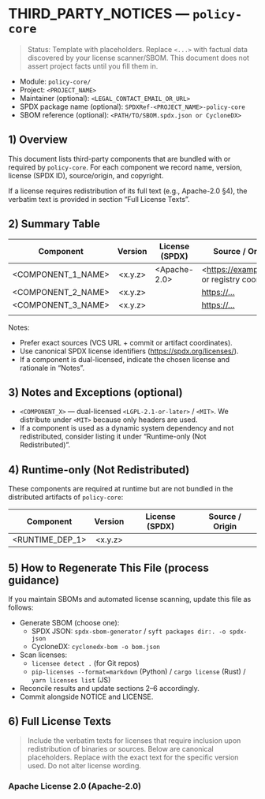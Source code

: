 # THIRD_PARTY_NOTICES — `policy-core`

> Status: Template with placeholders. Replace `<...>` with factual data discovered by your license scanner/SBOM.
> This document does not assert project facts until you fill them in.

- Module: `policy-core/`
- Project: `<PROJECT_NAME>`
- Maintainer (optional): `<LEGAL_CONTACT_EMAIL_OR_URL>`
- SPDX package name (optional): `SPDXRef-<PROJECT_NAME>-policy-core`
- SBOM reference (optional): `<PATH/TO/SBOM.spdx.json or CycloneDX>`

## 1) Overview

This document lists third-party components that are bundled with or required by
`policy-core`. For each component we record name, version, license (SPDX ID),
source/origin, and copyright.

If a license requires redistribution of its full text (e.g., Apache-2.0 §4), the
verbatim text is provided in section “Full License Texts”.

## 2) Summary Table

| Component                      | Version | License (SPDX)   | Source / Origin                            | Copyright           |
|-------------------------------|:-------:|------------------|--------------------------------------------|---------------------|
| <COMPONENT_1_NAME>            | <x.y.z> | <Apache-2.0>     | <https://example.com or registry coords>   | <Owner>             |
| <COMPONENT_2_NAME>            | <x.y.z> | <MIT>            | <https://…>                                | <Owner>             |
| <COMPONENT_3_NAME>            | <x.y.z> | <BSD-3-Clause>   | <https://…>                                | <Owner>             |
| <add more rows as needed>     |         |                  |                                            |                     |

Notes:
- Prefer exact sources (VCS URL + commit or artifact coordinates).
- Use canonical SPDX license identifiers (https://spdx.org/licenses/).
- If a component is dual-licensed, indicate the chosen license and rationale in “Notes”.

## 3) Notes and Exceptions (optional)

- `<COMPONENT_X>` — dual-licensed `<LGPL-2.1-or-later>` / `<MIT>`. We distribute under `<MIT>` because only headers are used.
- If a component is used as a dynamic system dependency and not redistributed, consider listing it under “Runtime-only (Not Redistributed)”.

## 4) Runtime-only (Not Redistributed)

These components are required at runtime but are not bundled in the distributed
artifacts of `policy-core`:

| Component            | Version | License (SPDX) | Source / Origin       |
|---------------------|:-------:|----------------|-----------------------|
| <RUNTIME_DEP_1>     | <x.y.z> | <License>      | <system package mgr>  |

## 5) How to Regenerate This File (process guidance)

If you maintain SBOMs and automated license scanning, update this file as follows:

- Generate SBOM (choose one):
  - SPDX JSON: `spdx-sbom-generator` / `syft packages dir:. -o spdx-json`
  - CycloneDX: `cyclonedx-bom -o bom.json`
- Scan licenses:
  - `licensee detect .` (for Git repos)
  - `pip-licenses --format=markdown` (Python) / `cargo license` (Rust) / `yarn licenses list` (JS)
- Reconcile results and update sections 2–6 accordingly.
- Commit alongside NOTICE and LICENSE.

## 6) Full License Texts

> Include the verbatim texts for licenses that require inclusion upon redistribution of binaries or sources. Below are canonical placeholders. Replace with the exact text for the specific version used. Do not alter license wording.

### Apache License 2.0 (Apache-2.0)
